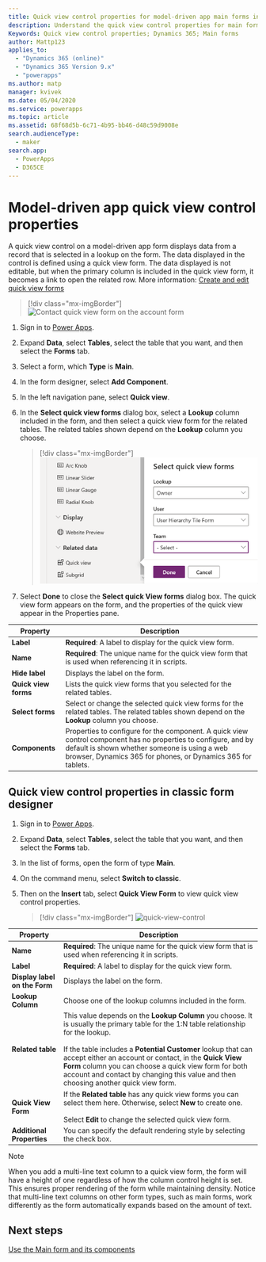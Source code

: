 ```yaml
---
title: Quick view control properties for model-driven app main forms in Power Apps | MicrosoftDocs
description: Understand the quick view control properties for main forms
Keywords: Quick view control properties; Dynamics 365; Main forms
author: Mattp123
applies_to: 
  - "Dynamics 365 (online)"
  - "Dynamics 365 Version 9.x"
  - "powerapps"
ms.author: matp
manager: kvivek
ms.date: 05/04/2020
ms.service: powerapps
ms.topic: article
ms.assetid: 68f68d5b-6c71-4b95-bb46-d48c59d9008e
search.audienceType: 
  - maker
search.app: 
  - PowerApps
  - D365CE
---
```

# Model-driven app quick view control properties

A quick view control on a model-driven app form displays data from a record that is selected in a lookup on the form. The data displayed in the control is defined using a quick view form. The data displayed is not editable, but when the primary column is included in the quick view form, it becomes a link to open the related row. More information: [Create and edit quick view forms](create-edit-quick-view-forms.md)  

> [!div class="mx-imgBorder"] 
> ![Contact quick view form on the account form](media/quick-view-form-contact.png "Contact quick view form on the account form")  

1.  Sign in to [Power Apps](https://make.powerapps.com/?utm_source=padocs&utm_medium=linkinadoc&utm_campaign=referralsfromdoc).  

2.  Expand **Data**, select **Tables**, select the table that you want, and then select the **Forms** tab.  

3.  Select a form, which **Type** is **Main**.

4.  In the form designer, select **Add Component**.

5.  In the left navigation pane, select **Quick view**.

6.  In the **Select quick view forms** dialog box, select a **Lookup** column included in the form, and then select a quick view form for the related tables. The related tables shown depend on the **Lookup** column you choose.  

    > [!div class="mx-imgBorder"] 
    > ![Add quick view control](media/select-quick-view-form.png "Add quick view control to main form")

7.  Select **Done** to close the **Select quick View forms** dialog box. The quick view form appears on the form, and the properties of the quick view appear in the Properties pane.

|Property|Description|  
|--------------|-----------------|  
|**Label**|**Required**: A label to display for the quick view form.|  
|**Name**|**Required**: The unique name for the quick view form that is used when referencing it in scripts.|  
|**Hide label**|Displays the label on the form.| 
|**Quick view forms**|Lists the quick view forms that you selected for the related tables. 
|**Select forms**|Select or change the selected quick view forms for the related tables. The related tables shown depend on the **Lookup** column you choose.|  
|**Components**|Properties to configure for the component. A quick view control component has no properties to configure, and by default is shown whether someone is using a web browser, Dynamics 365 for phones, or Dynamics 365 for tablets.

## Quick view control properties in classic form designer

1.  Sign in to [Power Apps](https://make.powerapps.com/?utm_source=padocs&utm_medium=linkinadoc&utm_campaign=referralsfromdoc).  

2.  Expand **Data**, select **Tables**, select the table that you want, and then select the **Forms** tab. 

3.  In the list of forms, open the form of type **Main**.

4.  On the command menu, select **Switch to classic**.

5.  Then on the **Insert** tab, select **Quick View Form** to view quick view control properties.

    > [!div class="mx-imgBorder"] 
    > ![quick-view-control](media/quick-view-control.png)
  
|Property|Description|  
|--------------|-----------------|  
|**Name**|**Required**: The unique name for the quick view form that is used when referencing it in scripts.|  
|**Label**|**Required**: A label to display for the quick view form.|  
|**Display label on the Form**|Displays the label on the form.|  
|**Lookup Column**|Choose one of the lookup columns included in the form.|  
|**Related table**|This value depends on the **Lookup Column** you choose. It is usually the primary table for the 1:N table relationship for the lookup.<br /><br /> If the table includes a **Potential Customer** lookup that can accept either an account or contact, in the **Quick View Form** column you can choose a quick view form for both account and contact by changing this value and then choosing another quick view form.|  
|**Quick View Form**|If the **Related table** has any quick view forms you can select them here. Otherwise, select **New** to create one.<br /><br /> Select **Edit** to change the selected quick view form.|  
|**Additional Properties**|You can specify the default rendering style by selecting the check box.|

>[!NOTE] 
> When you add a multi-line text column to a quick view form, the form will have a height of one regardless of how the column control height is set. This ensures proper rendering of the form while maintaining density. Notice that multi-line text columns on other form types, such as main forms, work differently as the form automatically expands based on the amount of text. 


## Next steps

[Use the Main form and its components](use-main-form-and-components.md)
 
